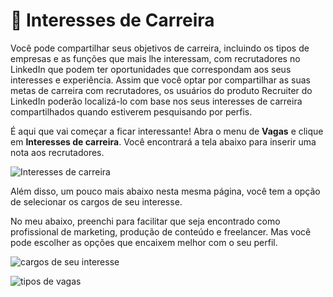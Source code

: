 # 🔎 Interesses de Carreira

Você pode compartilhar seus objetivos de carreira, incluindo os tipos de empresas e as funções que mais lhe interessam, com recrutadores no LinkedIn que podem ter oportunidades que correspondam aos seus interesses e experiência. Assim que você optar por compartilhar as suas metas de carreira com recrutadores, os usuários do produto Recruiter do LinkedIn poderão localizá-lo com base nos seus interesses de carreira compartilhados quando estiverem pesquisando por perfis.

É aqui que vai começar a ficar interessante! Abra o menu de **Vagas** e clique em **Interesses de carreira**. Você encontrará a tela abaixo para inserir uma nota aos recrutadores.

![Interesses de carreira](https://comunidade.rockcontent.com/wp-content/uploads/2018/02/image8.png)

Além disso, um pouco mais abaixo nesta mesma página, você tem a opção de selecionar os cargos de seu interesse.

No meu abaixo, preenchi para facilitar que seja encontrado como profissional de marketing, produção de conteúdo e freelancer. Mas você pode escolher as opções que encaixem melhor com o seu perfil.

![cargos de seu interesse](https://comunidade.rockcontent.com/wp-content/uploads/2018/02/image5.png)

![tipos de vagas](https://comunidade.rockcontent.com/wp-content/uploads/2018/02/image3.png)



